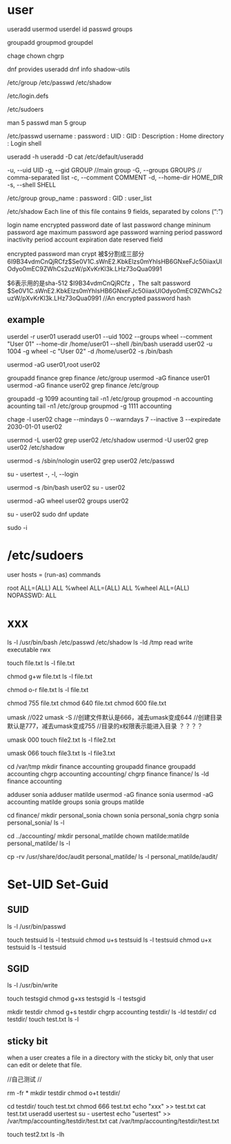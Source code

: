 # user

useradd
usermod
userdel
id
passwd
groups <username>

groupadd
groupmod
groupdel

chage
chown
chgrp

dnf provides useradd
dnf info shadow-utils

/etc/group
/etc/passwd
/etc/shadow

/etc/login.defs

/etc/sudoers

man 5 passwd
man 5 group


/etc/passwd
username : password : UID : GID : Description : Home directory : Login shell

useradd -h
useradd -D 
cat /etc/default/useradd

-u, --uid UID
-g, --gid GROUP   //main group
-G, --groups GROUPS // comma-separated list
-c, --comment COMMENT 
-d, --home-dir HOME_DIR
-s, --shell SHELL

/etc/group
group_name : password : GID : user_list

/etc/shadow
Each line of this file contains 9 fields, separated by colons (“:”)

login name
encrypted password
date of last password change
mininum password age
maximum password age
password warning period
password inactivity period 
account expiration date
reserved field

encrypted password
man crypt
被$分割成三部分
$6$I9B34vdmCnQjRCfz$Se0V1C.sWnE2.KbkElzs0mYhIsHB6GNxeFJc50iiaxUIOdyo0mEC9ZWhCs2uzW/pXvKrKl3k.LHz73oQua0991

$6表示用的是sha-512
$I9B34vdmCnQjRCfz  ，The salt password
$Se0V1C.sWnE2.KbkElzs0mYhIsHB6GNxeFJc50iiaxUIOdyo0mEC9ZWhCs2uzW/pXvKrKl3k.LHz73oQua0991
//An encrypted password hash


## example
userdel -r user01
useradd user01 --uid 1002 --groups wheel --comment "User 01" --home-dir /home/user01 --shell /bin/bash
useradd user02 -u 1004 -g wheel -c "User 02" -d /home/user02 -s /bin/bash

usermod -aG user01,root user02

groupadd finance
grep finance /etc/group
usermod -aG finance user01
usermod -aG finance user02
grep finance /etc/group

groupadd -g 1099 acounting
tail -n1 /etc/group
groupmod -n accounting acounting
tail -n1 /etc/group
groupmod -g 1111 accounting

chage -l user02
chage --mindays 0 --warndays 7 --inactive 3 --expiredate 2030-01-01 user02


usermod -L user02
grep user02 /etc/shadow
usermod -U user02
grep user02 /etc/shadow

usermod -s /sbin/nologin user02
grep user02 /etc/passwd

su - usertest
-, -l, --login

usermod -s /bin/bash user02
su - user02

usermod -aG wheel user02
groups user02

su - user02
sudo dnf update

sudo -i



# /etc/sudoers
user hosts = (run-as) commands

root    ALL=(ALL)       ALL
%wheel  ALL=(ALL)       ALL
%wheel        ALL=(ALL)       NOPASSWD: ALL


# xxx
ls -l /usr/bin/bash /etc/passwd /etc/shadow 
ls -ld /tmp
read
write
executable
rwx

touch file.txt
ls -l file.txt

chmod g+w file.txt
ls -l file.txt

chmod o-r file.txt
ls -l file.txt

chmod 755 file.txt
chmod 640 file.txt
chmod 600 file.txt


umask //022
umask -S
//创建文件默认是666，减去umask变成644
//创建目录默认是777，减去umask变成755
//目录的x权限表示能进入目录 ？？？？

umask 000
touch file2.txt
ls -l file2.txt

umask 066
touch file3.txt
ls -l file3.txt

cd /var/tmp
mkdir finance accounting
groupadd finance
groupadd accounting
chgrp accounting accounting/
chgrp finance finance/
ls -ld finance accounting

adduser sonia
adduser matilde
usermod -aG finance sonia
usermod -aG accounting matilde
groups sonia
groups matilde

cd finance/
mkdir personal_sonia
chown sonia personal_sonia
chgrp sonia personal_sonia/
ls -l

cd ../accounting/
mkdir personal_matilde
chown matilde:matilde personal_matilde/
ls -l

cp -rv /usr/share/doc/audit personal_matilde/
ls -l personal_matilde/audit/

# Set-UID Set-Guid
## SUID
ls -l /usr/bin/passwd

touch testsuid
ls -l testsuid
chmod u+s testsuid
ls -l testsuid
chmod u+x testsuid
ls -l testsuid

## SGID
ls -l /usr/bin/write

touch testsgid
chmod g+xs testsgid
ls -l testsgid

mkdir testdir
chmod g+s testdir
chgrp accounting testdir/
ls -ld testdir/
cd testdir/
touch test.txt
ls -l

## sticky bit
 when a user creates a file in a directory with the sticky bit, only that user can edit or delete that file.

//自己测试
//

rm -fr *
mkdir testdir
chmod o+t testdir/

cd testdir/
touch test.txt
chmod 666 test.txt
echo "xxx" >> test.txt
cat test.txt
useradd usertest
su - usertest
echo "usertest" >> /var/tmp/accounting/testdir/test.txt
cat /var/tmp/accounting/testdir/test.txt

touch test2.txt
ls -lh
